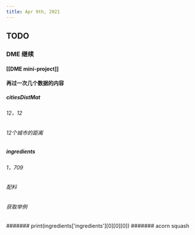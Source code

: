 ```yaml
---
title: Apr 9th, 2021
---
```


## TODO
### DME 继续
#### [[DME mini-project]]
#### 再过一次几个数据的内容
##### citiesDistMat
###### 12，12
###### 12个城市的距离
##### ingredients
###### 1，709
###### 配料
###### 获取举例
####### print(ingredients['ingredients'][0][0][0])
####### acorn squash
